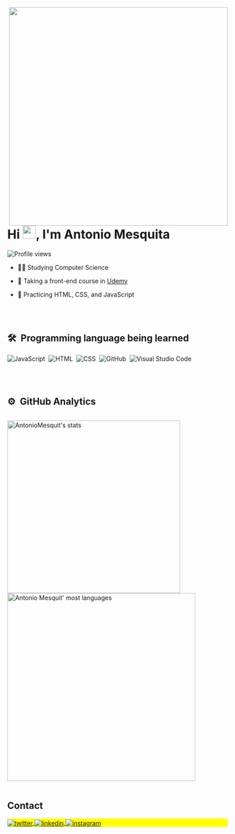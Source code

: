 <img align="right" height="500em" src="https://raw.githubusercontent.com/gist/AntonioMesquit/97d485f4d5824086ba7633498fe6a143/raw/5407ddfb09aa88323284ae85e61c7614ce8a25f5/githubcard.svg"/>
<h1 align="left">Hi <img src="https://raw.githubusercontent.com/kaueMarques/kaueMarques/master/hi.gif" height="30px">, I'm Antonio Mesquita</h1>
<p align="left"> <img src="https://komarev.com/ghpvc/?username=AntonioMesquit&color=red" alt="Profile views" /> </p>

- 👨‍💻 Studying Computer Science

- 🔭 Taking a front-end course in [Udemy](https://www.udemy.com/)

- 💬 Practicing HTML, CSS, and JavaScript


<br><br>

## 🛠 &nbsp;Programming language being learned

![JavaScript](https://img.shields.io/badge/-JavaScript-05122A?style=flat&logo=javascript)&nbsp;
![HTML](https://img.shields.io/badge/-HTML-05122A?style=flat&logo=HTML5)&nbsp;
![CSS](https://img.shields.io/badge/-CSS-05122A?style=flat&logo=CSS3&logoColor=1572B6)&nbsp;
![GitHub](https://img.shields.io/badge/-GitHub-05122A?style=flat&logo=github)&nbsp;
![Visual Studio Code](https://img.shields.io/badge/-Visual%20Studio%20Code-05122A?style=flat&logo=visual-studio-code&logoColor=007ACC)&nbsp;



<br><br>

## ⚙️ &nbsp;GitHub Analytics
<div style="display: flex;">
<p align="left">
<img width="395em" src="https://github-readme-stats.vercel.app/api?username=AntonioMesquit&show_icons=true&theme=vision-friendly-dark" alt="AntonioMesquit's stats"/>
<img width="430em" src="https://github-readme-stats.vercel.app/api/top-langs/?username=AntonioMesquit&layout=compact&theme=vision-friendly-dark" alt="Antonio Mesquit' most languages"/>
</p>
</div>

## Contact

<p align="left" style="background:yellow">
<a href="https://twitter.com/antt_hi" target="_blank">
  <img align="center" src="https://img.shields.io/badge/-Antonio Mesquita-05122A?style=flat&logo=twitter" alt="twitter"/>  
</a>
<a href="https://www.linkedin.com/in/antonio-mesquita-467752287/" target="_blank">
  <img align="center" src="https://img.shields.io/badge/-Antonio Mesquita-05122A?style=flat&logo=linkedin" alt="linkedin"/>
</a>
<a href="https://www.instagram.com/tonhao.j/" target="_blank" >
 <img align="center" src="https://img.shields.io/badge/-Antonio Mesquita-05122A?style=flat&logo=instagram" alt="instagram"/>
</a>
</p>

